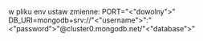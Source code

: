 w pliku env ustaw zmienne:
PORT="<"dowolny">"
DB_URI=mongodb+srv://"<"username">":"<"password">"@cluster0.mongodb.net/"<"database">"
